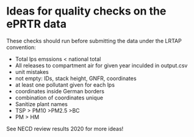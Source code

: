 # Ideas for quality checks on the ePRTR data

These checks should run before submitting the data under the LRTAP convention:

* Total lps emssions < national total
* All releases to compartment air for given year inculded in output.csv
* unit mistakes
* not empty: IDs, stack height, GNFR, coordinates
* at least one pollutant given for each lps
* coordinates inside German borders
* combination of coordinates unique
* Sanitize plant names
* TSP > PM10 >PM2.5 >BC
* PM > HM

See NECD review results 2020 for more ideas!